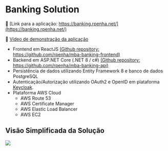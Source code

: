 # Banking Solution

🔗 [Link para a aplicação: https://banking.rpenha.net/](https://banking.rpenha.net/)

🔗 [Vídeo de demonstração da aplicação](https://www.loom.com/share/e741504e8d7143ed80c8cadf0937afea?sid=0c5e0d08-ef74-4e7f-985d-e2dec049829b)

* Frontend em ReactJS [(Github repository: https://github.com/rpenha/mba-banking-frontend)](https://github.com/rpenha/mba-banking-frontend)
* Backend em ASP.NET Core (.NET 8 / c#) [(Github repository: https://github.com/rpenha/mba-banking-api)](https://github.com/rpenha/mba-banking-api)
* Persistência de dados utilizando Entity Framework 8 e banco de dados PostgreSQL
* Autenticação/Autorização utilizando OAuth2 e OpenID em plataforma [Keycloak](https://www.keycloak.org/).
* Plataforma AWS Cloud
  * AWS Route 53
  * AWS Certificate Manager
  * AWS Elastic Load Balancer
  * AWS EC2

## Visão Simplificada da Solução

![](/home/rodolfo/repos/Banking/BankingSolution.png)
